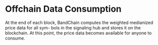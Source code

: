 # Offchain Data Consumption

At the end of each block, BandChain computes the weighted medianized price data for all sym- bols in the signaling hub and stores it on the blockchain. At this point, the price data becomes available for anyone to consume.

